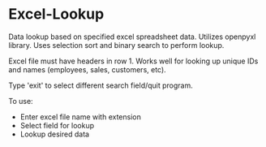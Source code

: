 # Excel-Lookup
Data lookup based on specified excel spreadsheet data. Utilizes openpyxl library. Uses selection sort and binary search to perform lookup.

Excel file must have headers in row 1. Works well for looking up unique IDs and names (employees, sales, customers, etc).

Type 'exit' to select different search field/quit program.

To use:
* Enter excel file name with extension
* Select field for lookup
* Lookup desired data

